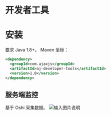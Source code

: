 # 开发者工具

# 安装
要求 Java 1.8+。 Maven 坐标：

```xml
<dependency>
  <groupId>com.ajaxjs</groupId>
  <artifactId>aj-developer-tools</artifactId>
  <version>1.0</version>
</dependency>
```

## 服务端监控
基于 Oshi 采集数据。
![输入图片说明](https://images.gitee.com/uploads/images/2022/0412/113318_9f5f3949_784269.png "屏幕截图.png")